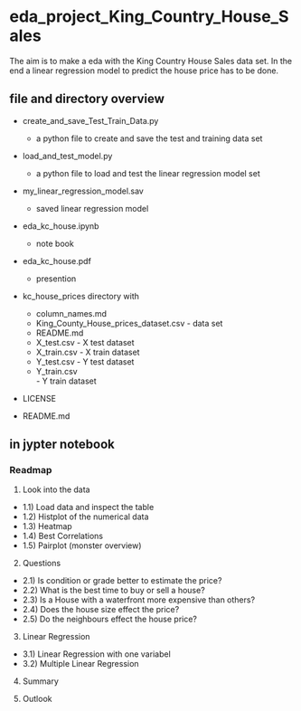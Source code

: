# eda_project_King_Country_House_Sales

The aim is to make a eda with the King Country House Sales data set.
In the end a linear regression model to predict the house price has to be done.



## file and directory overview
- create_and_save_Test_Train_Data.py
    - a python file to create and save the test and training data set
- load_and_test_model.py
    - a python file to load and test the linear regression model set    
    
- my_linear_regression_model.sav
    - saved linear regression model
    
- eda_kc_house.ipynb
    - note book
    
- eda_kc_house.pdf
    - presention
    
- kc_house_prices directory with
    - column_names.md
    - King_County_House_prices_dataset.csv
            - data set
    - README.md    
    - X_test.csv
            - X test dataset
    - X_train.csv
            - X train dataset    
    - Y_test.csv
            - Y test dataset    
    - Y_train.csv   
            - Y train dataset    
    
    
    
- LICENSE


- README.md





## in jypter notebook
### Readmap
1) Look into the data
- 1.1) Load data and inspect the table
- 1.2) Histplot of the numerical data
- 1.3) Heatmap
- 1.4) Best Correlations
- 1.5) Pairplot (monster overview)

2) Questions
- 2.1) Is condition or grade better to estimate the price?
- 2.2) What is the best time to buy or sell a house?
- 2.3) Is a House with a waterfront more expensive than others?
- 2.4) Does the house size effect the price?
- 2.5) Do the neighbours effect the house price?

3) Linear Regression
- 3.1) Linear Regression with one variabel
- 3.2) Multiple Linear Regression

4) Summary

5) Outlook

